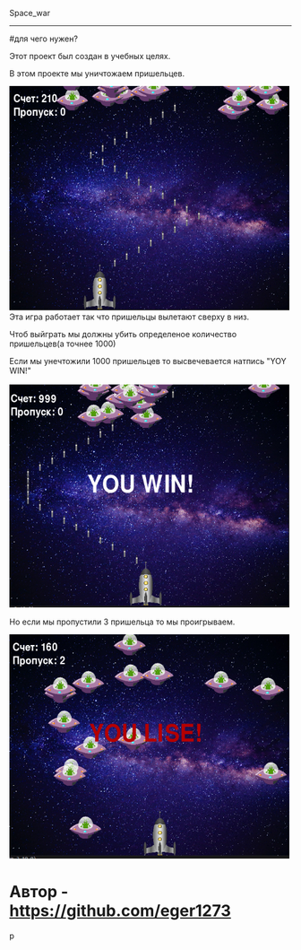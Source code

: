 Space_war

-----------------

#для чего нужен?

Этот проект был cоздан в учебных целях.

В этом проекте мы уничтожаем пришельцев.

<img src ="скриншет игра.png" width="500" height="400">
Эта игра работает так что пришельцы вылетают сверху в низ.
<p>Чтоб выйграть мы должны убить определеное количество пришельцев(а точнее 1000)</p>
<p>Если мы унечтожили 1000 пришельцев то высвечевается натпись "YOY WIN!"</p>

<img src ="скриншет выйгрышь.png" width="500" height="400">

Но если мы пропустили 3 пришельца то мы проигрываем.

<img src ="скриншет проигрышь.png" width="500" height="400">

# Автор - https://github.com/eger1273


p
